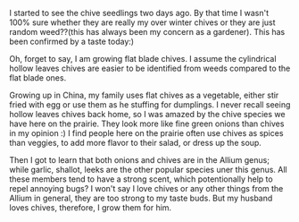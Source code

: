 I started to see the chive seedlings two days ago. By that time I wasn't 100% sure whether they are really my over winter chives or they are just random weed??(this has always been my concern as a gardener).
This has been confirmed by a taste today:)

Oh, forget to say, I am growing flat blade chives. I assume the cylindrical hollow leaves chives are easier to be identified from weeds compared to the flat blade ones. 

Growing up in China, my family uses flat chives as a vegetable, either stir fried with egg or use them as he stuffing for dumplings. 
I never recall seeing hollow leaves chives back home, so I was amazed by the chive species we have here on the prairie. They look more like fine green onions than chives in my opinion :)
I find people here on the prairie often use chives as spices than veggies, to add more flavor to their salad, or dress up the soup. 

Then I got to learn that both onions and chives are in the Allium genus; while garlic, shallot, leeks are the other popular species uner this genus. All these members tend to have a strong scent, which potentionally help to repel annoying bugs?
I won't say I love chives or any other things from the Allium in general, they are too strong to my taste buds. But my husband loves chives, therefore, I grow them for him. 
